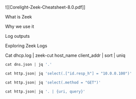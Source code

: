 ![[Corelight-Zeek-Cheatsheet-8.0.pdf]]


What is Zeek


Why we use it


Log outputs


Exploring Zeek Logs



Cat dhcp.log | zeek-cut host_name client_addr | sort | uniq



```python
cat dns.json | jq '.'
```

```python
cat http.json| jq 'select(.["id.resp_h"] = "10.0.0.100")'
```

```python
cat http.json| jq 'select(.method = "GET")'  
```

```python
cat http.json| jq '. | {uri, query}'    
```
